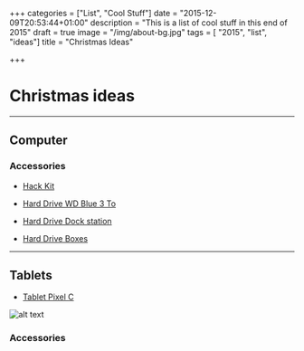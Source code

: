 +++
categories = ["List", "Cool Stuff"]
date = "2015-12-09T20:53:44+01:00"
description = "This is a list of cool stuff in this end of 2015"
draft = true
image = "/img/about-bg.jpg"
tags = [ "2015", "list", "ideas"]
title = "Christmas Ideas"

+++

# Christmas ideas

---

## Computer

### Accessories

* [Hack Kit](http://hakshop.myshopify.com/products/hak5-field-kit)

* [Hard Drive WD Blue 3 To](http://www.materiel.net/disque-dur-interne-3-5-pouces/western-digital-wd-blue-3-5-sata-iii-6-gb-s-3-to-122374.html)

* [Hard Drive Dock station](http://www.materiel.net/dock-pour-disque-dur/advance-dual-easy-docking-bx-d3002u3-101807.html)

* [Hard Drive Boxes](http://www.materiel.net/boitier-pour-disque-dur-externe/materiel-net-boitier-de-protection-disque-pack-de-5-o-attach-75492.html)

---

## Tablets

* [Tablet Pixel C](https://store.google.com/product/pixel_c)

![alt text](http://s9.postimg.org/n6ecsbj3j/Google_Pixel_C_Android_Tablet_with_Keyboard.jpg)

### Accessories


